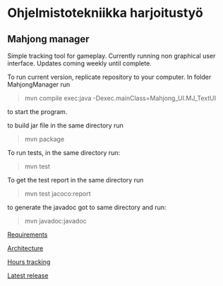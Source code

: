 # Ohjelmistotekniikka harjoitustyö
## Mahjong manager
Simple tracking tool for gameplay.
Currently running non graphical user interface.
Updates coming weekly until complete.


To run current version, replicate repository to your computer. In folder MahjongManager run 

>mvn compile exec:java -Dexec.mainClass=Mahjong_UI.MJ_TextUI

to start the program.

to build jar file in the same directory run

>mvn package

To run tests, in the same directory run:

>mvn test

To get the test report in the same directory run

>mvn test jacoco:report

to generate the javadoc got to same directory and run:

>mvn javadoc:javadoc

[Requirements](documentation/REQUIREMENTS.md)


[Architecture](documentation/ARCHITECTURE.md)


[Hours tracking](hours/TRACKING.md)

[Latest release](https://github.com/tuomoM/ot-harjoitustyo/releases/week6)
